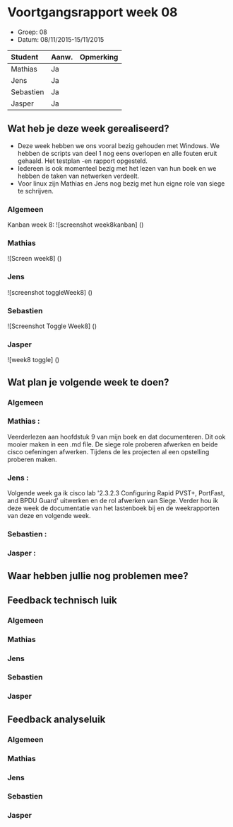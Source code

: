 # Voortgangsrapport week 08

* Groep: 08
* Datum: 08/11/2015-15/11/2015

| Student  | Aanw. | Opmerking |
| :---     | :---  | :---      |
| Mathias  |  Ja   |           |
| Jens     |  Ja   |           |
| Sebastien|  Ja   |           |
| Jasper   |  Ja   |           |



## Wat heb je deze week gerealiseerd?
- Deze week hebben we ons vooral bezig gehouden met Windows. We hebben de scripts van deel 1 nog eens overlopen en alle fouten eruit gehaald. Het testplan -en rapport opgesteld.
- Iedereen is ook momenteel bezig met het lezen van hun boek en we hebben de taken van netwerken verdeelt.
- Voor linux zijn Mathias en Jens nog bezig met hun eigne role van siege te schrijven.

### Algemeen

Kanban week 8:
![screenshot week8kanban] ()
### Mathias

![Screen week8] ()
### Jens

![screenshot toggleWeek8] ()

### Sebastien
![Screenshot Toggle Week8] ()

### Jasper

![week8 toggle] ()


## Wat plan je volgende week te doen?

### Algemeen
### Mathias : 
Veerderlezen aan hoofdstuk 9 van mijn boek en dat documenteren. Dit ook mooier maken in een .md file. De siege role proberen afwerken en beide cisco oefeningen afwerken. 
Tijdens de les projecten al een opstelling proberen maken.
### Jens :  
Volgende week ga ik cisco lab '2.3.2.3 Configuring Rapid PVST+, PortFast, and BPDU Guard' uitwerken en de rol afwerken van Siege.
Verder hou ik deze week de documentatie van het lastenboek bij en de weekrapporten van deze en volgende week.
### Sebastien : 
### Jasper : 

## Waar hebben jullie nog problemen mee?
## Feedback technisch luik

### Algemeen

### Mathias
### Jens
### Sebastien
### Jasper

## Feedback analyseluik

### Algemeen
 
### Mathias
### Jens
### Sebastien
### Jasper

